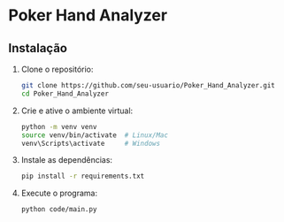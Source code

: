 # Poker Hand Analyzer

## Instalação

1. Clone o repositório:
   ```bash
   git clone https://github.com/seu-usuario/Poker_Hand_Analyzer.git
   cd Poker_Hand_Analyzer

2. Crie e ative o ambiente virtual: 
   ```bash
   python -m venv venv
   source venv/bin/activate  # Linux/Mac
   venv\Scripts\activate     # Windows

3. Instale as dependências:
   ```bash
   pip install -r requirements.txt

4. Execute o programa:
   ```bash
   python code/main.py
